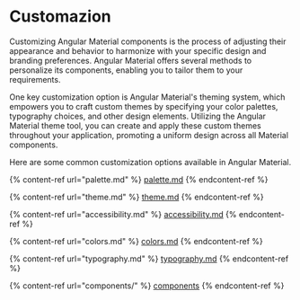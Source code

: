 # Customazion

Customizing Angular Material components is the process of adjusting their appearance and behavior to harmonize with your specific design and branding preferences. Angular Material offers several methods to personalize its components, enabling you to tailor them to your requirements.

One key customization option is Angular Material's theming system, which empowers you to craft custom themes by specifying your color palettes, typography choices, and other design elements. Utilizing the Angular Material theme tool, you can create and apply these custom themes throughout your application, promoting a uniform design across all Material components.

Here are some common customization options available in Angular Material.

{% content-ref url="palette.md" %}
[palette.md](palette.md)
{% endcontent-ref %}

{% content-ref url="theme.md" %}
[theme.md](theme.md)
{% endcontent-ref %}

{% content-ref url="accessibility.md" %}
[accessibility.md](accessibility.md)
{% endcontent-ref %}

{% content-ref url="colors.md" %}
[colors.md](colors.md)
{% endcontent-ref %}

{% content-ref url="typography.md" %}
[typography.md](typography.md)
{% endcontent-ref %}

{% content-ref url="components/" %}
[components](components/)
{% endcontent-ref %}

